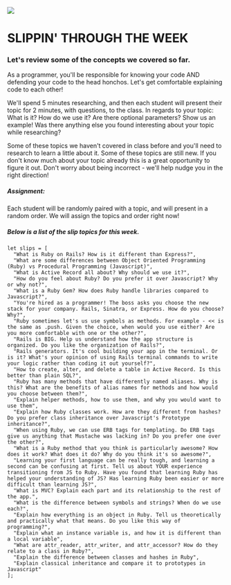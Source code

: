 ![](http://i.giphy.com/kEKcOWl8RMLde.gif)

# SLIPPIN' THROUGH THE WEEK

### Let's review some of the concepts we covered so far.
As a programmer, you'll be responsible for knowing your code AND defending your code to the head honchos. Let's get comfortable explaining code to each other!

We'll spend 5 minutes researching, and then each student will present their topic for 2 minutes, with questions, to the class. In regards to your topic: What is it? How do we use it? Are there optional parameters? Show us an example! Was there anything else you found interesting about your topic while researching?

Some of these topics we haven't covered in class before and you'll need to research to learn a little about it. Some of these topics are still new. If you don't know much about your topic already this is a great opportunity to figure it out. Don't worry about being incorrect - we'll help nudge you in the right direction!


##### Assignment:
Each student will be randomly paired with a topic, and will present in a random order. We will assign the topics and order right now!

##### Below is a list of the slip topics for this week.
```
let slips = [
  "What is Ruby on Rails? How is it different than Express?",
  "What are some differences between Object Oriented Programming (Ruby) vs Procedural Programming (Javascript)",
  "What is Active Record all about? Why should we use it?",
  "How do you feel about Ruby? Do you prefer it over Javascript? Why or why not?",
  "What is a Ruby Gem? How does Ruby handle libraries compared to Javascript?",
  "You're hired as a programmer! The boss asks you choose the new stack for your company. Rails, Sinatra, or Express. How do you choose? Why?",
  "Ruby sometimes let's us use symbols as methods. For example - << is the same as .push. Given the choice, when would you use either? Are you more comfortable with one or the other?",
  "Rails is BIG. Help us understand how the app structure is organized. Do you like the organization of Rails?",
  "Rails generators. It's cool building your app in the terminal. Or is it? What's your opinion of using Rails terminal commands to write your logic rather than coding it out yourself?",
  "How to create, alter, and delete a table in Active Record. Is this better than plain SQL?",
  "Ruby has many methods that have differently named aliases. Why is this? What are the benefits of alias names for methods and how would you choose between them?",
  "Explain helper methods, how to use them, and why you would want to use them",
  "Explain how Ruby classes work. How are they different from hashes? Do you prefer class inheritance over Javascript's Prototype inheritance?",
  "When using Ruby, we can use ERB tags for templating. Do ERB tags give us anything that Mustache was lacking in? Do you prefer one over the other?",
  "What is a Ruby method that you think is particularly awesome? How does it work? What does it do? Why do you think it's so awesome?",
  "Learning your first language can be really tough, and learning a second can be confusing at first. Tell us about YOUR experience transitioning from JS to Ruby. Have you found that learning Ruby has helped your understanding of JS? Has learning Ruby been easier or more difficult than learning JS?",
  "What is MVC? Explain each part and its relationship to the rest of the app.",
  "What is the difference between symbols and strings? When do we use each?",
  "Explain how everything is an object in Ruby. Tell us theoretically and practically what that means. Do you like this way of programming?",
  "Explain what an instance variable is, and how it is different than a local variable",
  "What are attr_reader, attr_writer, and attr_accessor? How do they relate to a class in Ruby?",
  "Explain the difference between classes and hashes in Ruby",
  "Explain classical inheritance and compare it to prototypes in Javascript"
];
```

